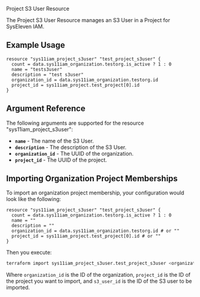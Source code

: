 Project S3 User Resource

The Project S3 User Resource manages an S3 User in a Project for SysEleven IAM.

## Example Usage

```hcl
resource "sys11iam_project_s3user" "test_project_s3user" {
  count = data.sys11iam_organization.testorg.is_active ? 1 : 0
  name = "tests3user"
  description = "test s3user"
  organization_id = data.sys11iam_organization.testorg.id
  project_id = sys11iam_project.test_project[0].id
}
```

## Argument Reference

The following arguments are supported for the resource "sys11iam_project_s3user":
* **`name`** - The name of the S3 User.
* **`description`** - The description of the S3 User.
* **`organization_id`** - The UUID of the organization.
* **`project_id`** - The UUID of the project.

## Importing Organization Project Memberships

To import an organization project membership, your configuration would look like the following:

```hcl
resource "sys11iam_project_s3user" "test_project_s3user" {
  count = data.sys11iam_organization.testorg.is_active ? 1 : 0
  name = ""
  description = ""
  organization_id = data.sys11iam_organization.testorg.id # or ""
  project_id = sys11iam_project.test_project[0].id # or ""
}

```
Then you execute:

```bash
terraform import sys11iam_project_s3user.test_project_s3user <organization_id,project_id,s3_user_id>
```

Where `organization_id` is the ID of the organization, `project_id` is the ID of the project you want to import, and `s3_user_id` is the ID of the S3 user to be imported.

